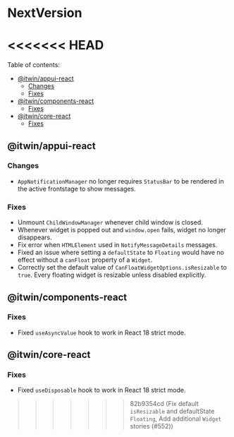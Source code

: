 # NextVersion <!-- omit from toc -->
<<<<<<< HEAD
=======

Table of contents:

- [@itwin/appui-react](#itwinappui-react)
  - [Changes](#changes)
  - [Fixes](#fixes)
- [@itwin/components-react](#itwincomponents-react)
  - [Fixes](#fixes-1)
- [@itwin/core-react](#itwincore-react)
  - [Fixes](#fixes-2)

## @itwin/appui-react

### Changes

- `AppNotificationManager` no longer requires `StatusBar` to be rendered in the active frontstage to show messages.

### Fixes

- Unmount `ChildWindowManager` whenever child window is closed.
- Whenever widget is popped out and `window.open` fails, widget no longer disappears.
- Fix error when `HTMLElement` used in `NotifyMessageDetails` messages.
- Fixed an issue where setting a `defaultState` to `Floating` would have no effect without a `canFloat` property of a `Widget`.
- Correctly set the default value of `CanFloatWidgetOptions.isResizable` to `true`. Every floating widget is resizable unless disabled explicitly.

## @itwin/components-react

### Fixes

- Fixed `useAsyncValue` hook to work in React 18 strict mode.

## @itwin/core-react

### Fixes

- Fixed `useDisposable` hook to work in React 18 strict mode.
>>>>>>> 82b9354cd (Fix default `isResizable` and defaultState `Floating`,  Add additional `Widget` stories (#552))
